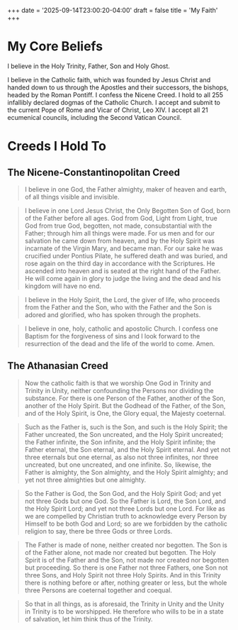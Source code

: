 +++
date = '2025-09-14T23:00:20-04:00'
draft = false
title = 'My Faith'
+++

# My Core Beliefs
I believe in the Holy Trinity, Father, Son and Holy Ghost.

I believe in the Catholic faith, which was founded by Jesus Christ and handed down to us through the Apostles and their successors, the bishops, headed by the Roman Pontiff. I confess the Nicene Creed. I hold to all 255 infallibly declared dogmas of the Catholic Church. I accept and submit to the current Pope of Rome and Vicar of Christ, Leo XIV. I accept all 21 ecumenical councils, including the Second Vatican Council. 



# Creeds I Hold To
## The Nicene-Constantinopolitan Creed

> I believe in one God,
the Father almighty,
maker of heaven and earth,
of all things visible and invisible.

>I believe in one Lord Jesus Christ,
the Only Begotten Son of God,
born of the Father before all ages.
God from God, Light from Light,
true God from true God,
begotten, not made, consubstantial with the Father;
through him all things were made.
For us men and for our salvation
he came down from heaven,
and by the Holy Spirit was incarnate of the Virgin Mary,
and became man.
For our sake he was crucified under Pontius Pilate,
he suffered death and was buried,
and rose again on the third day
in accordance with the Scriptures.
He ascended into heaven
and is seated at the right hand of the Father.
He will come again in glory
to judge the living and the dead
and his kingdom will have no end.

>I believe in the Holy Spirit, the Lord, the giver of life,
who proceeds from the Father and the Son,
who with the Father and the Son is adored and glorified,
who has spoken through the prophets.

>I believe in one, holy, catholic and apostolic Church.
I confess one Baptism for the forgiveness of sins
and I look forward to the resurrection of the dead
and the life of the world to come. Amen.

## The Athanasian Creed
>Now the catholic faith is that we worship One God in Trinity and Trinity in Unity, neither confounding the Persons nor dividing the substance. For there is one Person of the Father, another of the Son, another of the Holy Spirit. But the Godhead of the Father, of the Son, and of the Holy Spirit, is One, the Glory equal, the Majesty coeternal.

>Such as the Father is, such is the Son, and such is the Holy Spirit; the Father uncreated, the Son uncreated, and the Holy Spirit uncreated; the Father infinite, the Son infinite, and the Holy Spirit infinite; the Father eternal, the Son eternal, and the Holy Spirit eternal. And yet not three eternals but one eternal, as also not three infinites, nor three uncreated, but one uncreated, and one infinite. So, likewise, the Father is almighty, the Son almighty, and the Holy Spirit almighty; and yet not three almighties but one almighty.

>So the Father is God, the Son God, and the Holy Spirit God; and yet not three Gods but one God. So the Father is Lord, the Son Lord, and the Holy Spirit Lord; and yet not three Lords but one Lord. For like as we are compelled by Christian truth to acknowledge every Person by Himself to be both God and Lord; so are we forbidden by the catholic religion to say, there be three Gods or three Lords.

>The Father is made of none, neither created nor begotten. The Son is of the Father alone, not made nor created but begotten. The Holy Spirit is of the Father and the Son, not made nor created nor begotten but proceeding. So there is one Father not three Fathers, one Son not three Sons, and Holy Spirit not three Holy Spirits. And in this Trinity there is nothing before or after, nothing greater or less, but the whole three Persons are coeternal together and coequal.

>So that in all things, as is aforesaid, the Trinity in Unity and the Unity in Trinity is to be worshipped. He therefore who wills to be in a state of salvation, let him think thus of the Trinity.


